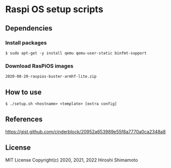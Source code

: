 Raspi OS setup scripts
======================

Dependencies
------------

### Install packages
```
$ sudo apt-get -y install qemu qemu-user-static binfmt-support
```

### Download RasPiOS images
```
2020-08-20-raspios-buster-armhf-lite.zip
```

How to use
----------

```
$ ./setup.sh <hostname> <template> [extra config]
```

References
----------
https://gist.github.com/cinderblock/20952a653989e55f8a7770a0ca2348a8

License
-------
MIT License Copyright(c) 2020, 2021, 2022 Hiroshi Shimamoto
